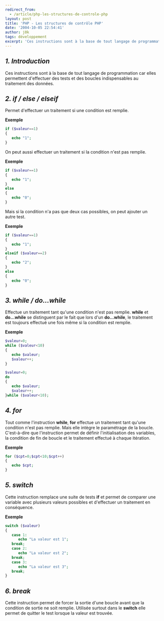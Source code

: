 ```yaml
---
redirect_from:
  - /article/php-les-structures-de-controle-php
layout: post
title: 'PHP - Les structures de contrôle PHP'
date: '2004-10-05 22:54:41'
author: j0k
tags: développement
excerpt: 'Ces instructions sont à la base de tout langage de programmation car elles permettent d''effectuer des tests et des boucles indispensables au traitement des données.'
---
```


## _1. Introduction_

Ces instructions sont à la base de tout langage de programmation car elles permettent d'effectuer des tests et des boucles indispensables au traitement des données.

##  _2. if / else / elseif_

 Permet d'effectuer un traitement si une condition est remplie.

  **Exemple**

```php
if ($valeur==1)
{
   echo "1";
}
```

  On peut aussi effectuer un traitement si la condition n'est pas remplie.

  **Exemple**

```php
if ($valeur==1)
{
   echo "1";
}
else
{
   echo "0";
}
```

  Mais si la condition n'a pas que deux cas possibles, on peut ajouter un autre test.

  **Exemple**

```php
if ($valeur==1)
{
   echo "1";
}
elseif ($valeur==2)
{
   echo "2";
}
else
{
   echo "0";
}
```

##   _3. while / do...while_

 Effectue un traitement tant qu'une condition n'est pas remplie. **while** et **do...while** se distinguent par le fait que lors d'un **do...while**, le traitement est toujours effectué une fois même si la condition est remplie.

  **Exemple**

```php
$valeur=0;
while ($valeur<10)
{
   echo $valeur;
   $valeur++;
}

$valeur=0;
do
{
   echo $valeur;
   $valeur++;
}while ($valeur<10);
```

##  _4. for_

 Tout comme l'instruction **while**, **for** effectue un traitement tant qu'une condition n'est pas remplie. Mais elle intègre le paramétrage de la boucle. C'est-à-dire que l'instruction permet de définir l'initialisation des variables, la condition de fin de boucle et le traitement effectué à chaque itération.

  **Exemple**

```php
for ($cpt=0;$cpt<10;$cpt++)
{
   echo $cpt;
}
```

##  _5. switch_

 Cette instruction remplace une suite de tests **if** et permet de comparer une variable avec plusieurs valeurs possibles et d'effectuer un traitement en conséquence.

  **Exemple**

```php
switch ($valeur)
{
   case 1:
      echo "La valeur est 1";
   break;
   case 2:
      echo "La valeur est 2";
   break;
   case 3:
      echo "La valeur est 3";
   break;
}
```

##  _6. break_

 Cette instruction permet de forcer la sortie d'une boucle avant que la condition de sortie ne soit remplie. Utilisée surtout dans le **switch** elle permet de quitter le test lorsque la valeur est trouvée.
